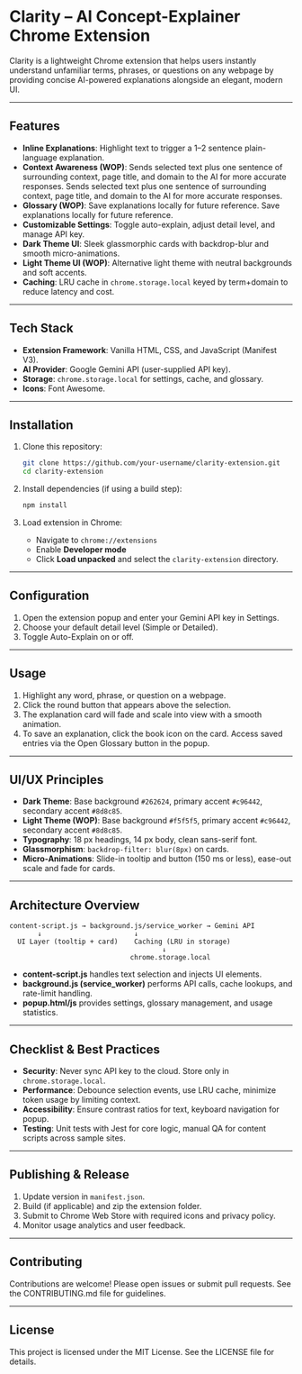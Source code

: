 # Clarity – AI Concept-Explainer Chrome Extension

Clarity is a lightweight Chrome extension that helps users instantly understand unfamiliar terms, phrases, or questions on any webpage by providing concise AI-powered explanations alongside an elegant, modern UI.

---

## Features

* **Inline Explanations**: Highlight text to trigger a 1–2 sentence plain-language explanation.
* **Context Awareness (WOP)**: Sends selected text plus one sentence of surrounding context, page title, and domain to the AI for more accurate responses. Sends selected text plus one sentence of surrounding context, page title, and domain to the AI for more accurate responses.
* **Glossary (WOP)**: Save explanations locally for future reference. Save explanations locally for future reference.
* **Customizable Settings**: Toggle auto-explain, adjust detail level, and manage API key.
* **Dark Theme UI**: Sleek glassmorphic cards with backdrop-blur and smooth micro-animations.
* **Light Theme UI (WOP)**: Alternative light theme with neutral backgrounds and soft accents.
* **Caching**: LRU cache in `chrome.storage.local` keyed by term+domain to reduce latency and cost.

---

## Tech Stack

* **Extension Framework**: Vanilla HTML, CSS, and JavaScript (Manifest V3).
* **AI Provider**: Google Gemini API (user-supplied API key).
* **Storage**: `chrome.storage.local` for settings, cache, and glossary.
* **Icons**: Font Awesome.

---

## Installation

1. Clone this repository:

   ```bash
   git clone https://github.com/your-username/clarity-extension.git
   cd clarity-extension
   ```
2. Install dependencies (if using a build step):

   ```bash
   npm install
   ```
3. Load extension in Chrome:

   * Navigate to `chrome://extensions`
   * Enable **Developer mode**
   * Click **Load unpacked** and select the `clarity-extension` directory.

---

## Configuration

1. Open the extension popup and enter your Gemini API key in Settings.
2. Choose your default detail level (Simple or Detailed).
3. Toggle Auto-Explain on or off.

---

## Usage

1. Highlight any word, phrase, or question on a webpage.
2. Click the round button that appears above the selection.
3. The explanation card will fade and scale into view with a smooth animation.
4. To save an explanation, click the book icon on the card. Access saved entries via the Open Glossary button in the popup.

---

## UI/UX Principles

* **Dark Theme**: Base background `#262624`, primary accent `#c96442`, secondary accent `#8d8c85`.
* **Light Theme (WOP)**: Base background `#f5f5f5`, primary accent `#c96442`, secondary accent `#8d8c85`.
* **Typography**: 18 px headings, 14 px body, clean sans-serif font.
* **Glassmorphism**: `backdrop-filter: blur(8px)` on cards.
* **Micro-Animations**: Slide-in tooltip and button (150 ms or less), ease-out scale and fade for cards.

---

## Architecture Overview

```
content-script.js → background.js/service_worker → Gemini API
       ↓                       ↓
  UI Layer (tooltip + card)    Caching (LRU in storage)
                                      ↓
                              chrome.storage.local
```

* **content-script.js** handles text selection and injects UI elements.
* **background.js (service\_worker)** performs API calls, cache lookups, and rate-limit handling.
* **popup.html/js** provides settings, glossary management, and usage statistics.

---

## Checklist & Best Practices

* **Security**: Never sync API key to the cloud. Store only in `chrome.storage.local`.
* **Performance**: Debounce selection events, use LRU cache, minimize token usage by limiting context.
* **Accessibility**: Ensure contrast ratios for text, keyboard navigation for popup.
* **Testing**: Unit tests with Jest for core logic, manual QA for content scripts across sample sites.

---

## Publishing & Release

1. Update version in `manifest.json`.
2. Build (if applicable) and zip the extension folder.
3. Submit to Chrome Web Store with required icons and privacy policy.
4. Monitor usage analytics and user feedback.

---

## Contributing

Contributions are welcome! Please open issues or submit pull requests. See the CONTRIBUTING.md file for guidelines.

---

## License

This project is licensed under the MIT License. See the LICENSE file for details.
